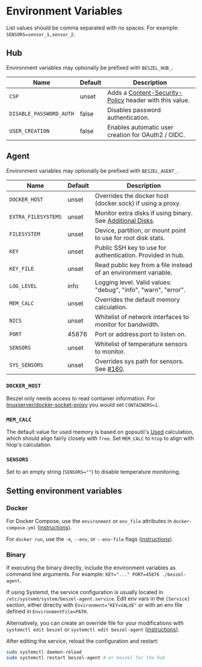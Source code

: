 # Environment Variables

List values should be comma separated with no spaces. For example: `SENSORS=sensor_1,sensor_2`.

## Hub

Environment variables may optionally be prefixed with `BESZEL_HUB_`.

| Name                    | Default | Description                                                                                                                                 |
| ----------------------- | ------- | ------------------------------------------------------------------------------------------------------------------------------------------- |
| `CSP`                   | unset   | Adds a [Content-Security-Policy](https://developer.mozilla.org/en-US/docs/Web/HTTP/Headers/Content-Security-Policy) header with this value. |
| `DISABLE_PASSWORD_AUTH` | false   | Disables password authentication.                                                                                                           |
| `USER_CREATION`         | false   | Enables automatic user creation for OAuth2 / OIDC.                                                                                          |

## Agent

Environment variables may optionally be prefixed with `BESZEL_AGENT_`.

| Name                | Default | Description                                                                                    |
| ------------------- | ------- | ---------------------------------------------------------------------------------------------- |
| `DOCKER_HOST`       | unset   | Overrides the docker host (docker.sock) if using a proxy.                                      |
| `EXTRA_FILESYSTEMS` | unset   | Monitor extra disks if using binary. See [Additional Disks](./additional-disks).               |
| `FILESYSTEM`        | unset   | Device, partition, or mount point to use for root disk stats.                                  |
| `KEY`               | unset   | Public SSH key to use for authentication. Provided in hub.                                     |
| `KEY_FILE`          | unset   | Read public key from a file instead of an environment variable.                                |
| `LOG_LEVEL`         | info    | Logging level. Valid values: "debug", "info", "warn", "error".                                 |
| `MEM_CALC`          | unset   | Overrides the default memory calculation.                                                      |
| `NICS`              | unset   | Whitelist of network interfaces to monitor for bandwidth.                                      |
| `PORT`              | 45876   | Port or address:port to listen on.                                                             |
| `SENSORS`           | unset   | Whitelist of temperature sensors to monitor.                                                   |
| `SYS_SENSORS`       | unset   | Overrides sys path for sensors. See [#160](https://github.com/henrygd/beszel/discussions/160). |

### `DOCKER_HOST`

Beszel only needs access to read container information. For [linuxserver/docker-socket-proxy](https://github.com/linuxserver/docker-socket-proxy) you would set `CONTAINERS=1`.

### `MEM_CALC`

The default value for used memory is based on gopsutil's [Used](https://pkg.go.dev/github.com/shirou/gopsutil/v4@v4.24.6/mem#VirtualMemoryStat) calculation, which should align fairly closely with `free`. Set `MEM_CALC` to `htop` to align with htop's calculation.

### `SENSORS`

Set to an empty string (`SENSORS=""`) to disable temperature monitoring.

## Setting environment variables

### Docker
For Docker Compose, use the `environment` or `env_file` attributes in `docker-compose.yml` ([instructions](https://docs.docker.com/compose/how-tos/environment-variables/set-environment-variables/)).

For `docker run`, use the `-e`, `--env`, or `--env-file` flags ([instructions](https://docs.docker.com/reference/cli/docker/container/run/#env)).

### Binary

If executing the binary directly, include the environment variables as command line arguments. For example: `KEY="..." PORT=45876 ./beszel-agent`.

If using Systemd, the service configuration is usually located in `/etc/systemd/system/beszel-agent.service`. Edit env vars in the `[Service]` section, either directly with `Environment="KEY=VALUE"` or with an env file defined in `EnvironmentFile=PATH`.

Alternatively, you can create an override file for your modifications with `systemctl edit beszel` or `systemctl edit beszel-agent` ([instructions](https://docs.fedoraproject.org/en-US/quick-docs/systemd-understanding-and-administering/#_modifying_existing_systemd_services)).

After editing the service, reload the configuration and restart:

```bash
sudo systemctl daemon-reload
sudo systemctl restart beszel-agent # or beszel for the hub
```
